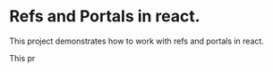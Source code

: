 # Refs and Portals in react.

This project demonstrates how to work with refs and portals in react.

This pr